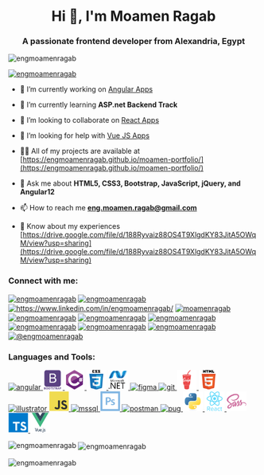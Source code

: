 <h1 align="center">Hi 👋, I'm Moamen Ragab</h1>
<h3 align="center">A passionate frontend developer from Alexandria, Egypt</h3>

<p align="left"> <img src="https://komarev.com/ghpvc/?username=engmoamenragab&label=Profile%20views&color=0e75b6&style=flat" alt="engmoamenragab" /> </p>

<p align="left"> <a href="https://twitter.com/engmoamenragab" target="blank"><img src="https://img.shields.io/twitter/follow/engmoamenragab?logo=twitter&style=for-the-badge" alt="engmoamenragab" /></a> </p>

- 🔭 I’m currently working on [Angular Apps](https://github.com/engmoamenragab/angular-apps)

- 🌱 I’m currently learning **ASP.net Backend Track**

- 👯 I’m looking to collaborate on [React Apps](https://github.com/engmoamenragab/react-apps)

- 🤝 I’m looking for help with [Vue JS Apps](https://github.com/engmoamenragab/vue-apps)

- 👨‍💻 All of my projects are available at [https://engmoamenragab.github.io/moamen-portfolio/](https://engmoamenragab.github.io/moamen-portfolio/)

- 💬 Ask me about **HTML5, CSS3, Bootstrap, JavaScript, jQuery, and Angular12**

- 📫 How to reach me **eng.moamen.ragab@gmail.com**

- 📄 Know about my experiences [https://drive.google.com/file/d/188Ryvaiz88OS4T9XlgdKY83JitA5OWqM/view?usp=sharing](https://drive.google.com/file/d/188Ryvaiz88OS4T9XlgdKY83JitA5OWqM/view?usp=sharing)

<h3 align="left">Connect with me:</h3>
<p align="left">
<a href="https://codepen.io/engmoamenragab" target="blank"><img align="center" src="https://raw.githubusercontent.com/rahuldkjain/github-profile-readme-generator/master/src/images/icons/Social/codepen.svg" alt="engmoamenragab" height="30" width="40" /></a>
<a href="https://twitter.com/engmoamenragab" target="blank"><img align="center" src="https://raw.githubusercontent.com/rahuldkjain/github-profile-readme-generator/master/src/images/icons/Social/twitter.svg" alt="engmoamenragab" height="30" width="40" /></a>
<a href="https://linkedin.com/in/https://www.linkedin.com/in/engmoamenragab/" target="blank"><img align="center" src="https://raw.githubusercontent.com/rahuldkjain/github-profile-readme-generator/master/src/images/icons/Social/linked-in-alt.svg" alt="https://www.linkedin.com/in/engmoamenragab/" height="30" width="40" /></a>
<a href="https://kaggle.com/moamenragab" target="blank"><img align="center" src="https://raw.githubusercontent.com/rahuldkjain/github-profile-readme-generator/master/src/images/icons/Social/kaggle.svg" alt="moamenragab" height="30" width="40" /></a>
<a href="https://fb.com/engmoamenragab" target="blank"><img align="center" src="https://raw.githubusercontent.com/rahuldkjain/github-profile-readme-generator/master/src/images/icons/Social/facebook.svg" alt="engmoamenragab" height="30" width="40" /></a>
<a href="https://instagram.com/engmoamenragab" target="blank"><img align="center" src="https://raw.githubusercontent.com/rahuldkjain/github-profile-readme-generator/master/src/images/icons/Social/instagram.svg" alt="engmoamenragab" height="30" width="40" /></a>
<a href="https://dribbble.com/engmoamenragab" target="blank"><img align="center" src="https://raw.githubusercontent.com/rahuldkjain/github-profile-readme-generator/master/src/images/icons/Social/dribbble.svg" alt="engmoamenragab" height="30" width="40" /></a>
<a href="https://www.behance.net/engmoamenragab" target="blank"><img align="center" src="https://raw.githubusercontent.com/rahuldkjain/github-profile-readme-generator/master/src/images/icons/Social/behance.svg" alt="engmoamenragab" height="30" width="40" /></a>
<a href="https://www.hackerrank.com/engmoamenragab" target="blank"><img align="center" src="https://raw.githubusercontent.com/rahuldkjain/github-profile-readme-generator/master/src/images/icons/Social/hackerrank.svg" alt="engmoamenragab" height="30" width="40" /></a>
<a href="https://www.leetcode.com/engmoamenragab" target="blank"><img align="center" src="https://raw.githubusercontent.com/rahuldkjain/github-profile-readme-generator/master/src/images/icons/Social/leet-code.svg" alt="engmoamenragab" height="30" width="40" /></a>
<a href="https://www.hackerearth.com/@engmoamenragab" target="blank"><img align="center" src="https://raw.githubusercontent.com/rahuldkjain/github-profile-readme-generator/master/src/images/icons/Social/hackerearth.svg" alt="@engmoamenragab" height="30" width="40" /></a>
</p>

<h3 align="left">Languages and Tools:</h3>
<p align="left"> <a href="https://angular.io" target="_blank"> <img src="https://angular.io/assets/images/logos/angular/angular.svg" alt="angular" width="40" height="40"/> </a> <a href="https://getbootstrap.com" target="_blank"> <img src="https://raw.githubusercontent.com/devicons/devicon/master/icons/bootstrap/bootstrap-plain-wordmark.svg" alt="bootstrap" width="40" height="40"/> </a> <a href="https://www.w3schools.com/cs/" target="_blank"> <img src="https://raw.githubusercontent.com/devicons/devicon/master/icons/csharp/csharp-original.svg" alt="csharp" width="40" height="40"/> </a> <a href="https://www.w3schools.com/css/" target="_blank"> <img src="https://raw.githubusercontent.com/devicons/devicon/master/icons/css3/css3-original-wordmark.svg" alt="css3" width="40" height="40"/> </a> <a href="https://dotnet.microsoft.com/" target="_blank"> <img src="https://raw.githubusercontent.com/devicons/devicon/master/icons/dot-net/dot-net-original-wordmark.svg" alt="dotnet" width="40" height="40"/> </a> <a href="https://www.figma.com/" target="_blank"> <img src="https://www.vectorlogo.zone/logos/figma/figma-icon.svg" alt="figma" width="40" height="40"/> </a> <a href="https://git-scm.com/" target="_blank"> <img src="https://www.vectorlogo.zone/logos/git-scm/git-scm-icon.svg" alt="git" width="40" height="40"/> </a> <a href="https://gulpjs.com" target="_blank"> <img src="https://raw.githubusercontent.com/devicons/devicon/master/icons/gulp/gulp-plain.svg" alt="gulp" width="40" height="40"/> </a> <a href="https://www.w3.org/html/" target="_blank"> <img src="https://raw.githubusercontent.com/devicons/devicon/master/icons/html5/html5-original-wordmark.svg" alt="html5" width="40" height="40"/> </a> <a href="https://www.adobe.com/in/products/illustrator.html" target="_blank"> <img src="https://www.vectorlogo.zone/logos/adobe_illustrator/adobe_illustrator-icon.svg" alt="illustrator" width="40" height="40"/> </a> <a href="https://developer.mozilla.org/en-US/docs/Web/JavaScript" target="_blank"> <img src="https://raw.githubusercontent.com/devicons/devicon/master/icons/javascript/javascript-original.svg" alt="javascript" width="40" height="40"/> </a> <a href="https://www.microsoft.com/en-us/sql-server" target="_blank"> <img src="https://www.svgrepo.com/show/303229/microsoft-sql-server-logo.svg" alt="mssql" width="40" height="40"/> </a> <a href="https://www.photoshop.com/en" target="_blank"> <img src="https://raw.githubusercontent.com/devicons/devicon/master/icons/photoshop/photoshop-line.svg" alt="photoshop" width="40" height="40"/> </a> <a href="https://postman.com" target="_blank"> <img src="https://www.vectorlogo.zone/logos/getpostman/getpostman-icon.svg" alt="postman" width="40" height="40"/> </a> <a href="https://pugjs.org" target="_blank"> <img src="https://cdn.worldvectorlogo.com/logos/pug.svg" alt="pug" width="40" height="40"/> </a> <a href="https://www.python.org" target="_blank"> <img src="https://raw.githubusercontent.com/devicons/devicon/master/icons/python/python-original.svg" alt="python" width="40" height="40"/> </a> <a href="https://reactjs.org/" target="_blank"> <img src="https://raw.githubusercontent.com/devicons/devicon/master/icons/react/react-original-wordmark.svg" alt="react" width="40" height="40"/> </a> <a href="https://sass-lang.com" target="_blank"> <img src="https://raw.githubusercontent.com/devicons/devicon/master/icons/sass/sass-original.svg" alt="sass" width="40" height="40"/> </a> <a href="https://www.typescriptlang.org/" target="_blank"> <img src="https://raw.githubusercontent.com/devicons/devicon/master/icons/typescript/typescript-original.svg" alt="typescript" width="40" height="40"/> </a> <a href="https://vuejs.org/" target="_blank"> <img src="https://raw.githubusercontent.com/devicons/devicon/master/icons/vuejs/vuejs-original-wordmark.svg" alt="vuejs" width="40" height="40"/> </a> </p>

<p><img align="left" src="https://github-readme-stats.vercel.app/api/top-langs?username=engmoamenragab&show_icons=true&locale=en&layout=compact" alt="engmoamenragab" /></p>

<p>&nbsp;<img align="center" src="https://github-readme-stats.vercel.app/api?username=engmoamenragab&show_icons=true&locale=en" alt="engmoamenragab" /></p>

<p><img align="center" src="https://github-readme-streak-stats.herokuapp.com/?user=engmoamenragab&" alt="engmoamenragab" /></p>

